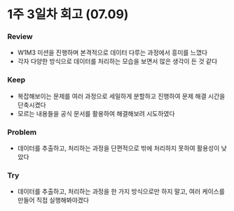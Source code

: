 # 1주 3일차 회고 (07.09)

### Review
- W1M3 미션을 진행하며 본격적으로 데이터 다루는 과정에서 흥미를 느꼈다
- 각자 다양한 방식으로 데이터를 처리하는 모습을 보면서 많은 생각이 든 것 같다

### Keep
- 복잡해보이는 문제를 여러 과정으로 세밀하게 분할하고 진행하여 문제 해결 시간을 단축시켰다
- 모르는 내용들을 공식 문서를 활용하여 해결해보려 시도하였다

### Problem
- 데이터를 추출하고, 처리하는 과정을 단편적으로 밖에 처리하지 못하여 활용성이 낮았다

### Try
- 데이터를 추출하고, 처리하는 과정을 한 가지 방식으로만 하지 말고, 여러 케이스를 만들어 직접 실행해봐야겠다
